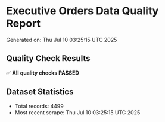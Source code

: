 # Executive Orders Data Quality Report
Generated on: Thu Jul 10 03:25:15 UTC 2025

## Quality Check Results
✅ **All quality checks PASSED**

## Dataset Statistics
- Total records: 4499
- Most recent scrape: Thu Jul 10 03:25:15 UTC 2025
